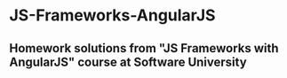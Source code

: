 # JS-Frameworks-AngularJS
## Homework solutions from "JS Frameworks with AngularJS" course at Software University
